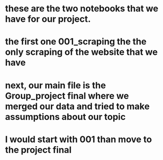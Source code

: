 # these are the two notebooks that we have for our project.

# the first one 001_scraping the the only scraping of the website that we have

# next, our main file is the Group_project final where we merged our data and tried to make assumptions about our topic

# I would start with 001 than move to the project final
